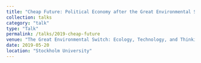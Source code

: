 ```yaml
---
title: "Cheap Future: Political Economy after the Great Environmental Switch"
collection: talks
category: "talk"
type: "Talk"
permalink: /talks/2019-cheap-future
venue: "The Great Environmental Switch: Ecology, Technology, and Thinking Conference"
date: 2019-05-20
location: "Stockholm University"
---
```

